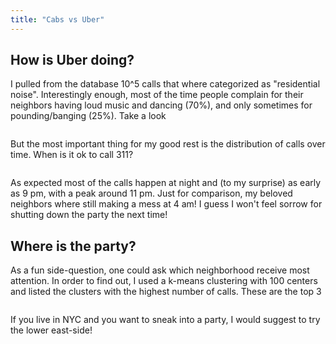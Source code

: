 ```yaml
---
title: "Cabs vs Uber"
---
```


## How is Uber doing?

I pulled from the database 10^5 calls that where categorized as "residential noise". Interestingly enough, most of the time people complain for their neighbors having loud music and dancing (70%), and only sometimes for pounding/banging (25%). Take a look

<img src="https://gt987.github.io/assets/images/CabsVsUber/time.pdf" alt="">

But the most important thing for my good rest is the distribution of calls over time. When is it ok to call 311?

<img src="https://gt987.github.io/assets/images/CabsVsUber/price.pdf" alt="">

As expected most of the calls happen at night and (to my surprise) as early as 9 pm, with a peak around 11 pm.
Just for comparison, my beloved neighbors where still making a mess at 4 am! I guess I won't feel sorrow for shutting down the party the next time!

## Where is the party?

As a fun side-question, one could ask which neighborhood receive most attention. In order to find out, I used a k-means clustering with 100 centers and listed the clusters with the highest number of calls. These are the top 3

<img src="https://gt987.github.io/assets/images/noisy.png" alt="">

If you live in NYC and you want to sneak into a party, I would suggest to try the lower east-side!

